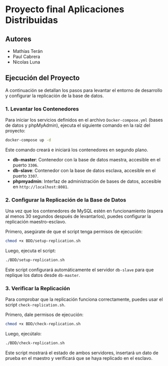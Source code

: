 # Proyecto final Aplicaciones Distribuidas

## Autores

- Mathías Terán
- Paul Cabrera
- Nicolas Luna

## Ejecución del Proyecto

A continuación se detallan los pasos para levantar el entorno de desarrollo y configurar la replicación de la base de datos.

### 1. Levantar los Contenedores

Para iniciar los servicios definidos en el archivo `Docker-compose.yml` (bases de datos y phpMyAdmin), ejecuta el siguiente comando en la raíz del proyecto:

```bash
docker-compose up -d
```

Este comando creará e iniciará los contenedores en segundo plano.

- **db-master**: Contenedor con la base de datos maestra, accesible en el puerto `3306`.
- **db-slave**: Contenedor con la base de datos esclava, accesible en el puerto `3307`.
- **phpmyadmin**: Interfaz de administración de bases de datos, accesible en `http://localhost:8081`.

### 2. Configurar la Replicación de la Base de Datos

Una vez que los contenedores de MySQL estén en funcionamiento (espera al menos 30 segundos después de levantarlos), puedes configurar la replicación maestro-esclavo.

Primero, asegúrate de que el script tenga permisos de ejecución:

```bash
chmod +x BDD/setup-replication.sh
```

Luego, ejecuta el script:

```bash
./BDD/setup-replication.sh
```

Este script configurará automáticamente el servidor `db-slave` para que replique los datos desde `db-master`.

### 3. Verificar la Replicación

Para comprobar que la replicación funciona correctamente, puedes usar el script `check-replication.sh`.

Primero, dale permisos de ejecución:

```bash
chmod +x BDD/check-replication.sh
```

Luego, ejecútalo:

```bash
./BDD/check-replication.sh
```

Este script mostrará el estado de ambos servidores, insertará un dato de prueba en el maestro y verificará que se haya replicado en el esclavo.
